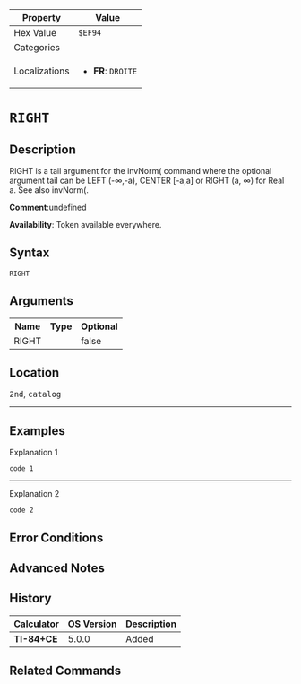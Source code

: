 | Property      | Value |
|---------------|-------|
| Hex Value     | `$EF94`|
| Categories    | <ul></ul> |
| Localizations | <ul><li><b>FR</b>: `DROITE`</li></ul> |

# `RIGHT`

## Description
RIGHT is a tail argument for the invNorm( command where the optional argument tail can be LEFT (-∞,-a), CENTER [-a,a] or RIGHT (a, ∞) for Real a.
See also invNorm(.

<b>Comment</b>:undefined

<b>Availability</b>: Token available everywhere.

## Syntax
`RIGHT`

## Arguments
<table>
<tr><th>Name</th><th>Type</th><th>Optional</th></tr>

<tr><td>RIGHT</td><td></td><td>false</td></tr>

</table>

## Location
<kbd>2nd</kbd>, <kbd>catalog</kbd>
<hr>

## Examples

Explanation 1
```ti-basic
code 1
```
---
Explanation 2
```ti-basic
code 2
```

## Error Conditions


## Advanced Notes


## History
| Calculator | OS Version | Description |
|------------|------------|-------------|
| <b>TI-84+CE</b> | 5.0.0 | Added

## Related Commands

    
